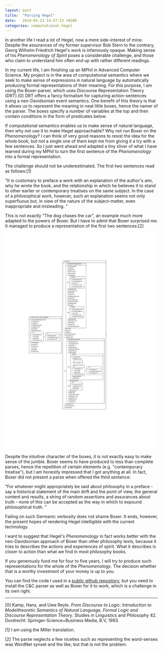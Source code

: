 ```yaml
---
layout: post
title:  "Parsing Hegel"
date:   2019-05-23 14:57:13 +0100
categories: computational-hegel
---
```


In another life I read a lot of Hegel, now a mere side-interest of mine. Despite the assurances of my former supervisor Bob Stern to the contrary, Georg Wilhelm Friedrich Hegel's work is infamously opaque. Making sense of his *Phenomenology of Spirit* poses a considerable challenge, and those who claim to understand him often end up with rather different readings.

In my current life, I am finishing up an MPhil in Advanced Computer Science. My project is in the area of computational semantics where we seek to make sense of expressions in natural language by automatically producing formal representations of their meaning. For this purpose, I am using the Boxer-parser, which uses Discourse Representation Theory (DRT).[0] DRT offers a fancy formalism for capturing action-sentences using a neo-Davidsonian event semantics. One benefit of this theory is that it allows us to represent the meaning in neat little boxes, hence the namer of the parser. The boxes specify a number of variables at the top and then contain conditions in the form of predicates below.

If computational semantics enables us to make sense of natural language, then why not use it to make Hegel approachable? Why not run Boxer on the *Phenomenology*? I can think of very good reasons to resist the idea for the whole book, but not a single one of them kept me from giving it a try with a few sentences. So I just went ahead and adapted a tiny sliver of what I have learned during my MPhil to turn the first sentence of the *Phenomenology* into a formal representation.

The challenge should not be underestimated. The first two sentences read as follows:[1]

"It is customary to preface a work with an explanation of the author's aim, why he wrote the book, and the relationship in which he believes it to stand to other earlier or contemporary treatises on the same subject. In the case of a philosophical work, however, such an explanation seems not only superfluous but, in view of the nature of the subject-matter, even inappropriate and misleading. "

This is not exactly "The dog chases the car", an example much more adapted to the powers of Boxer. But I have to admit that Boxer surprised me. It managed to produce a representation of the first two sentences:[2]

<img src="https://raw.githubusercontent.com/dstrohmaier/parsinghegel/master/data/box_first_sent.svg?sanitize=true">

Despite the intuitive character of the boxes, it is not exactly easy to make sense of the jumble. Boxer seems to have produced to less than complete parses, hence the repetition of certain elements (e.g. "contemporary treatise"), but I am honestly impressed that I got anything at all. In fact, Boxer did not present a parse when offered the third sentence:

"For whatever might appropriately be said about philosophy in a preface - say a historical statement of the main drift and the point of view, the general content and results, a string of random assertions and assurances about truth - none of this can be accepted as the way in which to expound philosophical truth. "

Failing on such Germanic verbosity does not shame Boxer. It ends, however, the present hopes of rendering Hegel intelligible with the current technology.

I want to suggest that Hegel's *Phenomenology* in fact works better with the neo-Davidsonian approach of Boxer than other philosophy texts, because it tries to describes the actions and experiences of spirit. What it describes is closer to action than what we find in most philosophy books. 

If you generously fund me for four to five years, I will try to produce such representations for the whole of the *Phenomenology*. The decision whether that is a worthy investment of your money is up to you.

You can find the code I used in a [public github repository](https://github.com/dstrohmaier/parsinghegel), but you need to install the C&C parser as well as Boxer for it to work, which is a challenge in its own right.

---

[0] Kamp, Hans, and Uwe Reyle. *From Discourse to Logic: Introduction to Modeltheoretic Semantics of Natural Language, Formal Logic and Discourse Representation Theory*. Studies in Linguistics and Philosophy 42. Dordrecht: Springer-Science+Business Media, B.V, 1993.

[1] I am using the Miller translation.

[2] The parse neglects a few niceties such as representing the word-senses was WordNet synset and the like, but that is not the problem.
